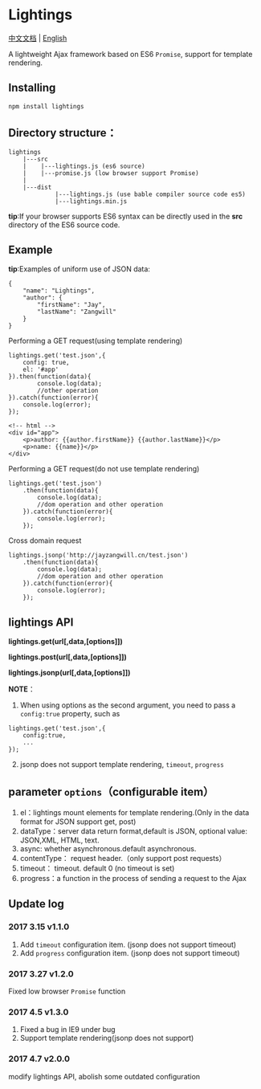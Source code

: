 # Lightings
[中文文档](https://github.com/JayZangwill/lightings/blob/master/doc/README-zh.md) | [English](https://github.com/JayZangwill/lightings/blob/master/README.md)

A lightweight Ajax framework based on ES6 `Promise`, support for template rendering.

## Installing

 `npm install lightings`

## Directory structure：

	lightings
		|---src
		|    |---lightings.js (es6 source)
		|    |---promise.js (low browser support Promise)
		|
		|---dist
	     	     |---lightings.js (use bable compiler source code es5)
		         |---lightings.min.js
		 
**tip**:If your browser supports ES6 syntax can be directly used in the **src** directory of the ES6 source code.

## Example

**tip**:Examples of uniform use of JSON data:
```
{
	"name": "Lightings",
	"author": {
		"firstName": "Jay",
		"lastName": "Zangwill"
	}
}
```
Performing a GET request(using template rendering)
```
lightings.get('test.json',{
	config: true,
	el: '#app'
}).then(function(data){
		console.log(data);
		//other operation
}).catch(function(error){
	console.log(error);
});
```

```
<!-- html -->
<div id="app">
	<p>author: {{author.firstName}} {{author.lastName}}</p>
	<p>name: {{name}}</p>
</div>
```
Performing a GET request(do not use template rendering)
```
lightings.get('test.json')
	.then(function(data){
		console.log(data);
		//dom operation and other operation
	}).catch(function(error){
		console.log(error);
	});
```
Cross domain request
```
lightings.jsonp('http://jayzangwill.cn/test.json')
	.then(function(data){
		console.log(data);
		//dom operation and other operation
	}).catch(function(error){
		console.log(error);
	});
```

## lightings API
**lightings.get(url[,data,[options]])**

**lightings.post(url[,data,[options]])**

**lightings.jsonp(url[,data,[options]])**

**NOTE**：
1. When using options as the second argument, you need to pass a `config:true` property, such as
```
lightings.get('test.json',{
	config:true,
	...
});
```
2. jsonp does not support template rendering, `timeout`, `progress`

## parameter `options`（configurable item）
1. el：lightings mount elements for template rendering.(Only in the data format for JSON support get, post)
2. dataType：server data return format,default is JSON, optional value: JSON,XML, HTML, text.
3. async: whether asynchronous.default asynchronous.
4. contentType： request header.（only support post requests）
5. timeout： timeout. default 0 (no timeout is set)
6. progress：a function in the process of sending a request to the Ajax

## Update log

### 2017 3.15 v1.1.0

1. Add `timeout` configuration item. (jsonp does not support timeout)
2. Add `progress` configuration item. (jsonp does not support timeout)

### 2017 3.27 v1.2.0

Fixed low browser `Promise` function

### 2017 4.5 v1.3.0

1. Fixed a bug in IE9 under bug
2. Support template rendering(jsonp does not support)

### 2017 4.7 v2.0.0

modify lightings API, abolish some outdated configuration
